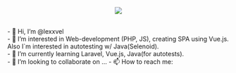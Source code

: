 
<p align="center"><a href="https://vk.com/lexxvel"><img align=center src="https://i.postimg.cc/0NDmnX1k/lexxvel.png"></a></p>
<br>
- 👋 Hi, I’m @lexxvel
<br>
- 👀 I’m interested in Web-development (PHP, JS), creating SPA using Vue.js. Also I`m interested in autotesting w/ Java(Selenoid).
<br>
- 🌱 I’m currently learning Laravel, Vue.js, Java(for autotests).
<br>
- 💞️ I’m looking to collaborate on ...
- 📫 How to reach me:


<!---
lexxvel/lexxvel is a ✨ special ✨ repository because its `README.md` (this file) appears on your GitHub profile.
You can click the Preview link to take a look at your changes.
--->
